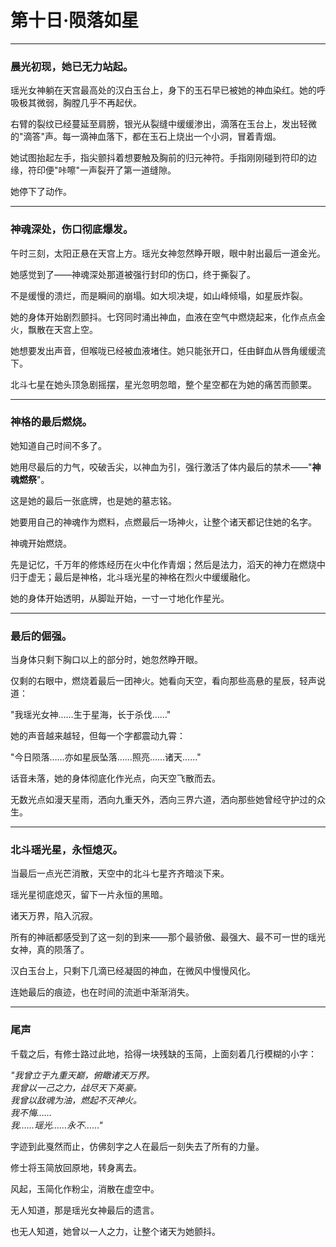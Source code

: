 # 第十日·陨落如星

---

### 晨光初现，她已无力站起。

瑶光女神躺在天宫最高处的汉白玉台上，身下的玉石早已被她的神血染红。她的呼吸极其微弱，胸膛几乎不再起伏。

右臂的裂纹已经蔓延至肩膀，银光从裂缝中缓缓渗出，滴落在玉台上，发出轻微的"滴答"声。每一滴神血落下，都在玉石上烧出一个小洞，冒着青烟。

她试图抬起左手，指尖颤抖着想要触及胸前的归元神符。手指刚刚碰到符印的边缘，符印便"咔嚓"一声裂开了第一道缝隙。

她停下了动作。

---

### 神魂深处，伤口彻底爆发。

午时三刻，太阳正悬在天宫上方。瑶光女神忽然睁开眼，眼中射出最后一道金光。

她感觉到了——神魂深处那道被强行封印的伤口，终于撕裂了。

不是缓慢的溃烂，而是瞬间的崩塌。如大坝决堤，如山峰倾塌，如星辰炸裂。

她的身体开始剧烈颤抖。七窍同时涌出神血，血液在空气中燃烧起来，化作点点金火，飘散在天宫上空。

她想要发出声音，但喉咙已经被血液堵住。她只能张开口，任由鲜血从唇角缓缓流下。

北斗七星在她头顶急剧摇摆，星光忽明忽暗，整个星空都在为她的痛苦而颤栗。

---

### 神格的最后燃烧。

她知道自己时间不多了。

她用尽最后的力气，咬破舌尖，以神血为引，强行激活了体内最后的禁术——"**神魂燃祭**"。

这是她的最后一张底牌，也是她的墓志铭。

她要用自己的神魂作为燃料，点燃最后一场神火，让整个诸天都记住她的名字。

神魂开始燃烧。

先是记忆，千万年的修炼经历在火中化作青烟；然后是法力，滔天的神力在燃烧中归于虚无；最后是神格，北斗瑶光星的神格在烈火中缓缓融化。

她的身体开始透明，从脚趾开始，一寸一寸地化作星光。

---

### 最后的倔强。

当身体只剩下胸口以上的部分时，她忽然睁开眼。

仅剩的右眼中，燃烧着最后一团神火。她看向天空，看向那些高悬的星辰，轻声说道：

"我瑶光女神……生于星海，长于杀伐……"

她的声音越来越轻，但每一个字都震动九霄：

"今日陨落……亦如星辰坠落……照亮……诸天……"

话音未落，她的身体彻底化作光点，向天空飞散而去。

无数光点如漫天星雨，洒向九重天外，洒向三界六道，洒向那些她曾经守护过的众生。

---

### 北斗瑶光星，永恒熄灭。

当最后一点光芒消散，天空中的北斗七星齐齐暗淡下来。

瑶光星彻底熄灭，留下一片永恒的黑暗。

诸天万界，陷入沉寂。

所有的神祇都感受到了这一刻的到来——那个最骄傲、最强大、最不可一世的瑶光女神，真的陨落了。

汉白玉台上，只剩下几滴已经凝固的神血，在微风中慢慢风化。

连她最后的痕迹，也在时间的流逝中渐渐消失。

---

### 尾声

千载之后，有修士路过此地，拾得一块残缺的玉简，上面刻着几行模糊的小字：

*"我曾立于九重天巅，俯瞰诸天万界。*  
*我曾以一己之力，战尽天下英豪。*  
*我曾以敌魂为油，燃起不灭神火。*  
*我不悔……*  
*我……瑶光……永不……"*

字迹到此戛然而止，仿佛刻字之人在最后一刻失去了所有的力量。

修士将玉简放回原地，转身离去。

风起，玉简化作粉尘，消散在虚空中。

无人知道，那是瑶光女神最后的遗言。

也无人知道，她曾以一人之力，让整个诸天为她颤抖。